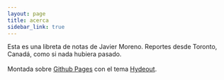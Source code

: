 ```yaml
--- 
layout: page 
title: acerca 
sidebar_link: true 
---
```


<p class="message"> 
Esta es una libreta de notas de Javier Moreno. Reportes desde Toronto, Canadá, como si nada hubiera pasado. 
<br><br>
Montada sobre <a href="https://pages.github.com/">Github Pages</a> con el tema <a href="https://github.com/fongandrew/hydeout">Hydeout</a>.</p>
